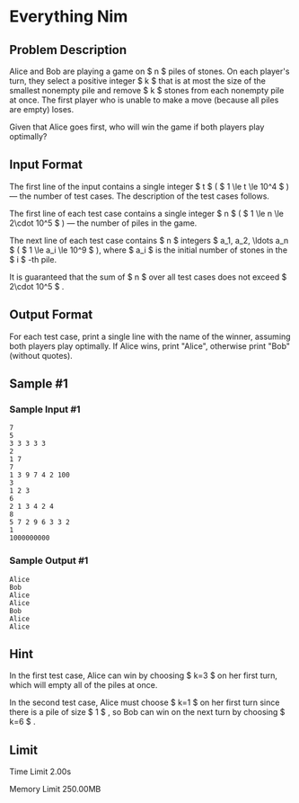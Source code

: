 # Everything Nim

## Problem Description

Alice and Bob are playing a game on $ n $ piles of stones. On each player's turn, they select a positive integer $ k $ that is at most the size of the smallest nonempty pile and remove $ k $ stones from each nonempty pile at once. The first player who is unable to make a move (because all piles are empty) loses.

Given that Alice goes first, who will win the game if both players play optimally?

## Input Format

The first line of the input contains a single integer $ t $ ( $ 1 \le t \le 10^4 $ ) — the number of test cases. The description of the test cases follows.

The first line of each test case contains a single integer $ n $ ( $ 1 \le n \le 2\cdot 10^5 $ ) — the number of piles in the game.

The next line of each test case contains $ n $ integers $ a_1, a_2, \ldots a_n $ ( $ 1 \le a_i \le 10^9 $ ), where $ a_i $ is the initial number of stones in the $ i $ -th pile.

It is guaranteed that the sum of $ n $ over all test cases does not exceed $ 2\cdot 10^5 $ .

## Output Format

For each test case, print a single line with the name of the winner, assuming both players play optimally. If Alice wins, print "Alice", otherwise print "Bob" (without quotes).

## Sample #1

### Sample Input #1

```
7
5
3 3 3 3 3
2
1 7
7
1 3 9 7 4 2 100
3
1 2 3
6
2 1 3 4 2 4
8
5 7 2 9 6 3 3 2
1
1000000000
```

### Sample Output #1

```
Alice
Bob
Alice
Alice
Bob
Alice
Alice
```

## Hint

In the first test case, Alice can win by choosing $ k=3 $ on her first turn, which will empty all of the piles at once.

In the second test case, Alice must choose $ k=1 $ on her first turn since there is a pile of size $ 1 $ , so Bob can win on the next turn by choosing $ k=6 $ .

## Limit



Time Limit
2.00s

Memory Limit
250.00MB